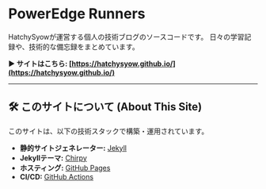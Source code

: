 # PowerEdge Runners

HatchySyowが運営する個人の技術ブログのソースコードです。
日々の学習記録や、技術的な備忘録をまとめています。

**▶︎ サイトはこちら: [https://hatchysyow.github.io/](https://hatchysyow.github.io/)**

---

## 🛠️ このサイトについて (About This Site)

このサイトは、以下の技術スタックで構築・運用されています。

* **静的サイトジェネレーター:** [Jekyll](https://jekyllrb.com/)
* **Jekyllテーマ:** [Chirpy](https://github.com/cotes2020/jekyll-theme-chirpy)
* **ホスティング:** [GitHub Pages](https://pages.github.com/)
* **CI/CD:** [GitHub Actions](https://github.com/features/actions)
